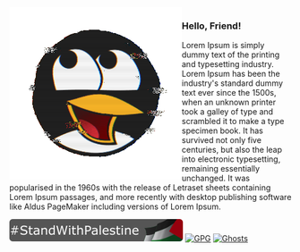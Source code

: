 
<img align="left" src="/assets/awesome-linux/awesome-linux.gif">

### Hello, Friend!

Lorem Ipsum is simply dummy text of the printing and typesetting industry. Lorem Ipsum has been the industry's standard dummy text ever since the 1500s, when an unknown printer took a galley of type and scrambled it to make a type specimen book. It has survived not only five centuries, but also the leap into electronic typesetting, remaining essentially unchanged. It was popularised in the 1960s with the release of Letraset sheets containing Lorem Ipsum passages, and more recently with desktop publishing software like Aldus PageMaker including versions of Lorem Ipsum.

[![#StandWithPalestine](/assets/stand-with-palestine.svg)](#StandWithPalestine)
[![GPG](https://img.shields.io/badge/GPG-0xC39AE435AA5EDB24-black)](https://github.com/0xberka.gpg)
[![Ghosts](https://komarev.com/ghpvc/?username=0xberka&label=Ghosts&color=000000)](#Ghosts)
